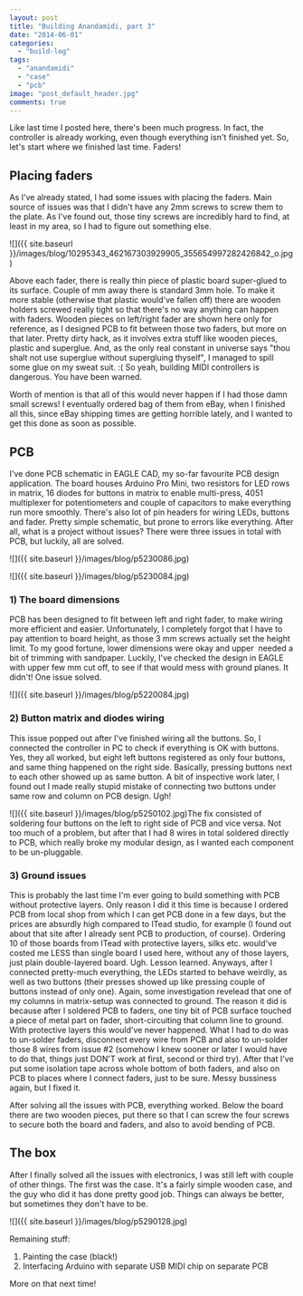 ```yaml
---
layout: post
title: "Building Anandamidi, part 3"
date: "2014-06-01"
categories: 
  - "build-log"
tags: 
  - "anandamidi"
  - "case"
  - "pcb"
image: "post_default_header.jpg"
comments: true
---
```


Like last time I posted here, there's been much progress. In fact, the controller is already working, even though everything isn't finished yet. So, let's start where we finished last time. Faders!

## Placing faders

As I've already stated, I had some issues with placing the faders. Main source of issues was that I didn't have any 2mm screws to screw them to the plate. As I've found out, those tiny screws are incredibly hard to find, at least in my area, so I had to figure out something else.

![]({{ site.baseurl }}/images/blog/10295343_462167303929905_355654997282426842_o.jpg)

Above each fader, there is really thin piece of plastic board super-glued to its surface. Couple of mm away there is standard 3mm hole. To make it more stable (otherwise that plastic would've fallen off) there are wooden holders screwed really tight so that there's no way anything can happen with faders. Wooden pieces on left/right fader are shown here only for reference, as I designed PCB to fit between those two faders, but more on that later. Pretty dirty hack, as it involves extra stuff like wooden pieces, plastic and superglue. And, as the only real constant in universe says "thou shalt not use superglue without supergluing thyself", I managed to spill some glue on my sweat suit. :( So yeah, building MIDI controllers is dangerous. You have been warned.

Worth of mention is that all of this would never happen if I had those damn small screws! I eventually ordered bag of them from eBay, when I finished all this, since eBay shipping times are getting horrible lately, and I wanted to get this done as soon as possible.

## PCB

I've done PCB schematic in EAGLE CAD, my so-far favourite PCB design application. The board houses Arduino Pro Mini, two resistors for LED rows in matrix, 16 diodes for buttons in matrix to enable multi-press, 4051 multiplexer for potentiometers and couple of capacitors to make everything run more smoothly. There's also lot of pin headers for wiring LEDs, buttons and fader. Pretty simple schematic, but prone to errors like everything. After all, what is a project without issues? There were three issues in total with PCB, but luckily, all are solved.

![]({{ site.baseurl }}/images/blog/p5230086.jpg)

![]({{ site.baseurl }}/images/blog/p5230084.jpg)

### 1) The board dimensions

PCB has been designed to fit between left and right fader, to make wiring more efficient and easier. Unfortunately, I completely forgot that I have to pay attention to board height, as those 3 mm screws actually set the height limit. To my good fortune, lower dimensions were okay and upper  needed a bit of trimming with sandpaper. Luckily, I've checked the design in EAGLE with upper few mm cut off, to see if that would mess with ground planes. It didn't! One issue solved.

![]({{ site.baseurl }}/images/blog/p5220084.jpg)

### 2) Button matrix and diodes wiring

This issue popped out after I've finished wiring all the buttons. So, I connected the controller in PC to check if everything is OK with buttons. Yes, they all worked, but eight left buttons registered as only four buttons, and same thing happened on the right side. Basically, pressing buttons next to each other showed up as same button. A bit of inspective work later, I found out I made really stupid mistake of connecting two buttons under same row and column on PCB design. Ugh!

![]({{ site.baseurl }}/images/blog/p5250102.jpg)The fix consisted of soldering four buttons on the left to right side of PCB and vice versa. Not too much of a problem, but after that I had 8 wires in total soldered directly to PCB, which really broke my modular design, as I wanted each component to be un-pluggable.

### 3) Ground issues

This is probably the last time I'm ever going to build something with PCB without protective layers. Only reason I did it this time is because I ordered PCB from local shop from which I can get PCB done in a few days, but the prices are absurdly high compared to ITead studio, for example (I found out about that site after I already sent PCB to production, of course). Ordering 10 of those boards from ITead with protective layers, silks etc. would've costed me LESS than single board I used here, without any of those layers, just plain double-layered board. Ugh. Lesson learned. Anyways, after I connected pretty-much everything, the LEDs started to behave weirdly, as well as two buttons (their presses showed up like pressing couple of buttons instead of only one). Again, some investigation revelead that one of my columns in matrix-setup was connected to ground. The reason it did is because after I soldered PCB to faders, one tiny bit of PCB surface touched a piece of metal part on fader, short-circuiting that column line to ground. With protective layers this would've never happened. What I had to do was to un-solder faders, disconnect every wire from PCB and also to un-solder those 8 wires from issue #2 (somehow I knew sooner or later I would have to do that, things just DON'T work at first, second or third try). After that I've put some isolation tape across whole bottom of both faders, and also on PCB to places where I connect faders, just to be sure. Messy bussiness again, but I fixed it.

After solving all the issues with PCB, everything worked. Below the board there are two wooden pieces, put there so that I can screw the four screws to secure both the board and faders, and also to avoid bending of PCB.

## The box

After I finally solved all the issues with electronics, I was still left with couple of other things. The first was the case. It's a fairly simple wooden case, and the guy who did it has done pretty good job. Things can always be better, but sometimes they don't have to be.

![]({{ site.baseurl }}/images/blog/p5290128.jpg)

Remaining stuff:

1. Painting the case (black!)
2. Interfacing Arduino with separate USB MIDI chip on separate PCB

More on that next time!

